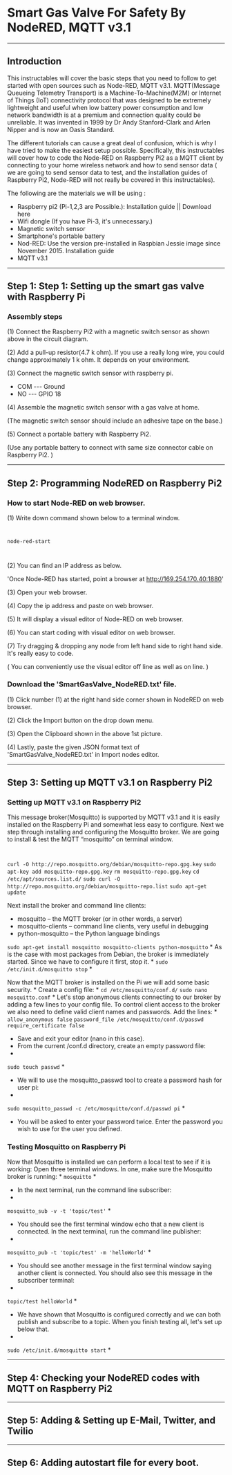 # Smart Gas Valve For Safety By NodeRED, MQTT v3.1

***

## Introduction
This instructables will cover the basic steps that you need to follow to get started with open sources such as Node-RED, MQTT v3.1. MQTT(Message Queueing Telemetry Transport) is a Machine-To-Machine(M2M) or Internet of Things (IoT) connectivity protocol that was designed to be extremely lightweight and useful when low battery power consumption and low network bandwidth is at a premium and connection quality could be unreliable. It was invented in 1999 by Dr Andy Stanford-Clark and Arlen Nipper and is now an Oasis Standard.

The different tutorials can cause a great deal of confusion, which is why I have tried to make the easiest setup possible. Specifically, this instructables will cover how to code the Node-RED on Raspberry Pi2 as a MQTT client by connecting to your home wireless network and how to send sensor data ( we are going to send sensor data to test, and the installation guides of Raspberry Pi2, Node-RED will not really be covered in this instructables).

The following are the materials we will be using :

* Raspberry pi2 (Pi-1,2,3 are Possible.): Installation guide || Download here
* Wifi dongle (If you have Pi-3, it's unnecessary.)
* Magnetic switch sensor
* Smartphone's portable battery
* Nod-RED: Use the version pre-installed in Raspbian Jessie image since November 2015. Installation guide
* MQTT v3.1


***
## Step 1: Step 1: Setting up the smart gas valve with Raspberry Pi
### Assembly steps
(1) Connect the Raspberry Pi2 with a magnetic switch sensor as shown above in the circuit diagram.

(2) Add a pull-up resistor(4.7 k ohm). If you use a really long wire, you could change approximately 1 k ohm. It depends on your environment.

(3) Connect the magnetic switch sensor with raspberry pi.

* COM --- Ground
* NO --- GPIO 18

(4) Assemble the magnetic switch sensor with a gas valve at home.

(The magnetic switch sensor should include an adhesive tape on the base.)

(5) Connect a portable battery with Raspberry Pi2.

(Use any portable battery to connect with same size connector cable on Raspberry Pi2. )


***
## Step 2: Programming NodeRED on Raspberry Pi2
### How to start Node-RED on web browser.
(1) Write down command shown below to a terminal window.
#
   `
   node-red-start
   `
#
(2) You can find an IP address as below.

'Once Node-RED has started, point a browser at http://169.254.170.40:1880'

(3) Open your web browser.

(4) Copy the ip address and paste on web browser.

(5) It will display a visual editor of Node-RED on web browser.

(6) You can start coding with visual editor on web browser.

(7) Try dragging & dropping any node from left hand side to right hand side. It's really easy to code.

( You can conveniently use the visual editor off line as well as on line. )

### Download the 'SmartGasValve_NodeRED.txt' file.
(1) Click number (1) at the right hand side corner shown in NodeRED on web browser.

(2) Click the Import button on the drop down menu.

(3) Open the Clipboard shown in the above 1st picture.

(4) Lastly, paste the given JSON format text of 'SmartGasValve_NodeRED.txt' in Import nodes editor.


***
## Step 3: Setting up MQTT v3.1 on Raspberry Pi2
### Setting up MQTT v3.1 on Raspberry Pi2
This message broker(Mosquitto) is supported by MQTT v3.1 and it is easily installed on the Raspberry Pi and somewhat less easy to configure. Next we step through installing and configuring the Mosquitto broker. We are going to install & test the MQTT “mosquitto” on terminal window.
#
`
curl -O http://repo.mosquitto.org/debian/mosquitto-repo.gpg.key
`
`
sudo apt-key add mosquitto-repo.gpg.key
`
`
rm mosquitto-repo.gpg.key
`
`
cd /etc/apt/sources.list.d/
`
`
sudo curl -O http://repo.mosquitto.org/debian/mosquitto-repo.list
`
`
sudo apt-get update
`

Next install the broker and command line clients:

* mosquitto – the MQTT broker (or in other words, a server)
* mosquitto-clients – command line clients, very useful in debugging
* python-mosquitto – the Python language bindings

`
sudo apt-get install mosquitto mosquitto-clients python-mosquitto
`
*
As is the case with most packages from Debian, the broker is immediately started. Since we have to configure it first, stop it.
*
`
sudo /etc/init.d/mosquitto stop
`
*

Now that the MQTT broker is installed on the Pi we will add some basic security.
*
Create a config file:
*
`
cd /etc/mosquitto/conf.d/
`
`
sudo nano mosquitto.conf
`
*
Let's stop anonymous clients connecting to our broker by adding a few lines to your config file. To control client access to the broker we also need to define valid client names and passwords. Add the lines:
*
`
allow_anonymous false
`
`
password_file /etc/mosquitto/conf.d/passwd
`
`
require_certificate false
`

* Save and exit your editor (nano in this case).
* From the current /conf.d directory, create an empty password file:
*
`
sudo touch passwd
`
*
* We will to use the mosquitto_passwd tool to create a password hash for user pi:
*
`
sudo mosquitto_passwd -c /etc/mosquitto/conf.d/passwd pi
`
*

* You will be asked to enter your password twice. Enter the password you wish to use for the user you defined.

### Testing Mosquitto on Raspberry Pi
Now that Mosquitto is installed we can perform a local test to see if it is working:
Open three terminal windows. In one, make sure the Mosquitto broker is running:
*
`
mosquitto
`
*
* In the next terminal, run the command line subscriber:
*
`
mosquitto_sub -v -t 'topic/test'
`
*
* You should see the first terminal window echo that a new client is connected. In the next terminal, run the command line publisher:
*
`
mosquitto_pub -t 'topic/test' -m 'helloWorld'
`
*
* You should see another message in the first terminal window saying another client is connected. You should also see this message in the subscriber terminal:
*
`
topic/test helloWorld
`
*
* We have shown that Mosquitto is configured correctly and we can both publish and subscribe to a topic. When you finish testing all, let's set up below that.
*
`
sudo /etc/init.d/mosquitto start
`
*

***
## Step 4: Checking your NodeRED codes with MQTT on Raspberry Pi2



***
## Step 5: Adding & Setting up E-Mail, Twitter, and Twilio




***
## Step 6: Adding autostart file for every boot.
